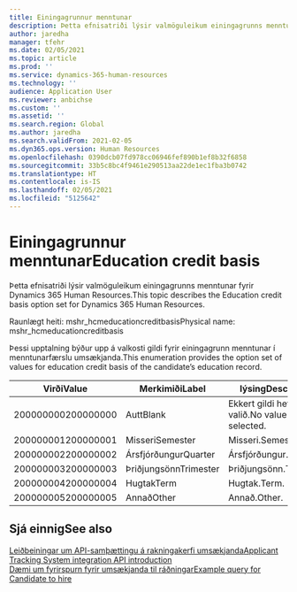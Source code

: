 ```yaml
---
title: Einingagrunnur menntunar
description: Þetta efnisatriði lýsir valmöguleikum einingagrunns menntunar fyrir Dynamics 365 Human Resources.
author: jaredha
manager: tfehr
ms.date: 02/05/2021
ms.topic: article
ms.prod: ''
ms.service: dynamics-365-human-resources
ms.technology: ''
audience: Application User
ms.reviewer: anbichse
ms.custom: ''
ms.assetid: ''
ms.search.region: Global
ms.author: jaredha
ms.search.validFrom: 2021-02-05
ms.dyn365.ops.version: Human Resources
ms.openlocfilehash: 0390dcb07fd978cc06946fef890b1ef8b32f6858
ms.sourcegitcommit: 33b5c8bc4f9461e290513aa22de1ec1fba3b0742
ms.translationtype: HT
ms.contentlocale: is-IS
ms.lasthandoff: 02/05/2021
ms.locfileid: "5125642"
---
```

# <a name="education-credit-basis"></a><span data-ttu-id="9d1c0-103">Einingagrunnur menntunar</span><span class="sxs-lookup"><span data-stu-id="9d1c0-103">Education credit basis</span></span>

<span data-ttu-id="9d1c0-104">Þetta efnisatriði lýsir valmöguleikum einingagrunns menntunar fyrir Dynamics 365 Human Resources.</span><span class="sxs-lookup"><span data-stu-id="9d1c0-104">This topic describes the Education credit basis option set for Dynamics 365 Human Resources.</span></span>

<span data-ttu-id="9d1c0-105">Raunlægt heiti: mshr_hcmeducationcreditbasis</span><span class="sxs-lookup"><span data-stu-id="9d1c0-105">Physical name: mshr_hcmeducationcreditbasis</span></span>

<span data-ttu-id="9d1c0-106">Þessi upptalning býður upp á valkosti gildi fyrir einingagrunn menntunar í menntunarfærslu umsækjanda.</span><span class="sxs-lookup"><span data-stu-id="9d1c0-106">This enumeration provides the option set of values for education credit basis of the candidate’s education record.</span></span>

| <span data-ttu-id="9d1c0-107">Virði</span><span class="sxs-lookup"><span data-stu-id="9d1c0-107">Value</span></span> | <span data-ttu-id="9d1c0-108">Merkimiði</span><span class="sxs-lookup"><span data-stu-id="9d1c0-108">Label</span></span> | <span data-ttu-id="9d1c0-109">lýsing</span><span class="sxs-lookup"><span data-stu-id="9d1c0-109">Description</span></span> |
| --- | --- | --- |
| <span data-ttu-id="9d1c0-110">200000000</span><span class="sxs-lookup"><span data-stu-id="9d1c0-110">200000000</span></span> | <span data-ttu-id="9d1c0-111">Autt</span><span class="sxs-lookup"><span data-stu-id="9d1c0-111">Blank</span></span> | <span data-ttu-id="9d1c0-112">Ekkert gildi hefur verið valið.</span><span class="sxs-lookup"><span data-stu-id="9d1c0-112">No value has been selected.</span></span> |
| <span data-ttu-id="9d1c0-113">200000001</span><span class="sxs-lookup"><span data-stu-id="9d1c0-113">200000001</span></span> | <span data-ttu-id="9d1c0-114">Misseri</span><span class="sxs-lookup"><span data-stu-id="9d1c0-114">Semester</span></span> | <span data-ttu-id="9d1c0-115">Misseri.</span><span class="sxs-lookup"><span data-stu-id="9d1c0-115">Semester.</span></span> |
| <span data-ttu-id="9d1c0-116">200000002</span><span class="sxs-lookup"><span data-stu-id="9d1c0-116">200000002</span></span> | <span data-ttu-id="9d1c0-117">Ársfjórðungur</span><span class="sxs-lookup"><span data-stu-id="9d1c0-117">Quarter</span></span> | <span data-ttu-id="9d1c0-118">Ársfjórðungur.</span><span class="sxs-lookup"><span data-stu-id="9d1c0-118">Quarter.</span></span> |
| <span data-ttu-id="9d1c0-119">200000003</span><span class="sxs-lookup"><span data-stu-id="9d1c0-119">200000003</span></span> | <span data-ttu-id="9d1c0-120">Þriðjungsönn</span><span class="sxs-lookup"><span data-stu-id="9d1c0-120">Trimester</span></span> | <span data-ttu-id="9d1c0-121">Þriðjungsönn.</span><span class="sxs-lookup"><span data-stu-id="9d1c0-121">Trimester.</span></span> |
| <span data-ttu-id="9d1c0-122">200000004</span><span class="sxs-lookup"><span data-stu-id="9d1c0-122">200000004</span></span> | <span data-ttu-id="9d1c0-123">Hugtak</span><span class="sxs-lookup"><span data-stu-id="9d1c0-123">Term</span></span> | <span data-ttu-id="9d1c0-124">Hugtak.</span><span class="sxs-lookup"><span data-stu-id="9d1c0-124">Term.</span></span> |
| <span data-ttu-id="9d1c0-125">200000005</span><span class="sxs-lookup"><span data-stu-id="9d1c0-125">200000005</span></span> | <span data-ttu-id="9d1c0-126">Annað</span><span class="sxs-lookup"><span data-stu-id="9d1c0-126">Other</span></span> | <span data-ttu-id="9d1c0-127">Annað.</span><span class="sxs-lookup"><span data-stu-id="9d1c0-127">Other.</span></span> |

## <a name="see-also"></a><span data-ttu-id="9d1c0-128">Sjá einnig</span><span class="sxs-lookup"><span data-stu-id="9d1c0-128">See also</span></span>

[<span data-ttu-id="9d1c0-129">Leiðbeiningar um API-samþættingu á rakningakerfi umsækjanda</span><span class="sxs-lookup"><span data-stu-id="9d1c0-129">Applicant Tracking System integration API introduction</span></span>](hr-admin-integration-ats-api-introduction.md)<br>
[<span data-ttu-id="9d1c0-130">Dæmi um fyrirspurn fyrir umsækjanda til ráðningar</span><span class="sxs-lookup"><span data-stu-id="9d1c0-130">Example query for Candidate to hire</span></span>](hr-admin-integration-ats-api-candidate-to-hire-example-query.md)

